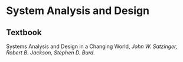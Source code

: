 # System Analysis and Design

## Textbook

Systems Analysis and Design in a Changing World, _John W. Satzinger, Robert B. Jackson, Stephen D. Burd._

